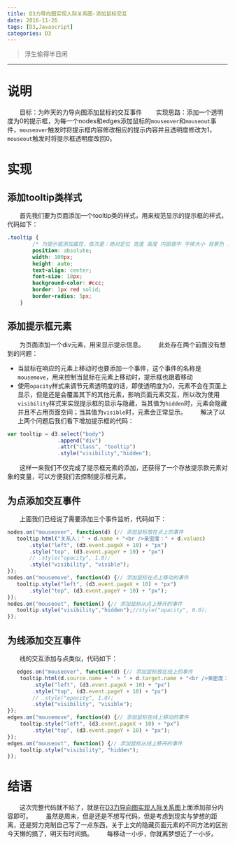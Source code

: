 ```yaml
---
title: D3力导向图实现人际关系图-添加鼠标交互
date: 2016-11-26
tags: [D3,Javascript]
categories: D3
---
```

> 浮生偷得半日闲

***
# 说明
　　目标：为昨天的力导向图添加鼠标的交互事件
　　实现思路：添加一个透明度为0的提示框，为每一个nodes和edges添加鼠标的`mouseover`和`mouseout`事件，`mouseover`触发时将提示框内容修改相应的提示内容并且透明度修改为1，`mouseout`触发时将提示框透明度改回0。
# 实现
## 添加tooltip类样式
　　首先我们要为页面添加一个tooltip类的样式，用来规范显示的提示框的样式，代码如下：
```css
.tooltip {
        /* 为提示框添加属性，依次是：绝对定位 宽度 高度 内部居中 字体大小 背景色 边框 边框圆角*/
        position: absolute;
        width: 100px;
        height: auto;
        text-align: center;
        font-size: 18px;
        background-color: #ccc;
        border: 1px red solid;
        border-radius: 5px;
    }
```
## 添加提示框元素
　　为页面添加一个div元素，用来显示提示信息。
　　此处存在两个前面没有想到的问题：
  - 当鼠标在响应的元素上移动时也要添加一个事件，这个事件的名称是`mousemove`，用来控制当鼠标在元素上移动时，提示框也跟着移动
  - 使用`opacity`样式来调节元素透明度的话，即使透明度为0，元素不会在页面上显示，但是还是会覆盖其下的其他元素，影响页面元素交互，所以改为使用`visibility`样式来实现提示框的显示与隐藏，当其值为`hidden`时，元素会隐藏并且不占用页面空间；当其值为`visible`时，元素会正常显示。
　　解决了以上两个问题后我们看下增加提示框的代码：
```js
var tooltip = d3.select("body")
                .append("div")
                .attr("class", "tooltip")
                .style("visibility","hidden");
```
　　这样一来我们不仅完成了提示框元素的添加，还获得了一个存放提示款元素对象的变量，可以方便我们去控制提示框元素。
## 为点添加交互事件
　　上面我们已经说了需要添加三个事件监听，代码如下：
 ```js
 nodes.on("mouseover", function(d) {// 添加鼠标放在点上的事件
	tooltip.html("关系人：" + d.name + "<br />亲密度：" + d.values)
		.style("left", (d3.event.pageX + 10) + "px")
		.style("top", (d3.event.pageY + 10) + "px")
		// .style("opacity", 1.0);
		.style("visibility", "visible");
});
nodes.on("mousemove", function(d) {// 添加鼠标在点上移动的事件
    tooltip.style("left", (d3.event.pageX + 10) + "px")
        .style("top", (d3.event.pageY + 10) + "px");
});
nodes.on("mouseout", function() {// 添加鼠标从点上移开的事件
    tooltip.style("visibility","hidden");//style("opacity", 0.0);
});
```
## 为线添加交互事件
　　线的交互添加与点类似，代码如下：
```js
   edges.on("mouseover", function(d) {// 添加鼠标放在线上的事件
    tooltip.html(d.source.name + " > " + d.target.name + "<br />亲密度：" + d.target.values)
        .style("left", (d3.event.pageX + 10) + "px")
        .style("top", (d3.event.pageY + 10) + "px")
        // .style("opacity", 1.0);
        .style("visibility", "visible");
});
edges.on("mousemove", function(d) {// 添加鼠标在线上移动的事件
    tooltip.style("left", (d3.event.pageX + 10) + "px")
        .style("top", (d3.event.pageY + 10) + "px");
});
edges.on("mouseout", function() {// 添加鼠标从线上移开的事件
    tooltip.style("visibility", "hidden");
});
```
# 结语
 　　这次完整代码就不贴了，就是在[D3力导向图实现人际关系图](https://lfy55.github.io/2016/11/25/D3%E5%8A%9B%E5%AF%BC%E5%90%91%E5%9B%BE%E5%AE%9E%E7%8E%B0%E4%BA%BA%E9%99%85%E5%85%B3%E7%B3%BB%E5%9B%BE/)上面添加部分内容即可。
 　　虽然是周末，但是还是不想写代码，但是考虑到现实与梦想的距离，还是努力克制自己写了一点东西，关于上文的隐藏页面元素的不同方法的区别今天懒的搞了，明天有时间搞。
 　　每移动一小步，你就离梦想近了一小步。